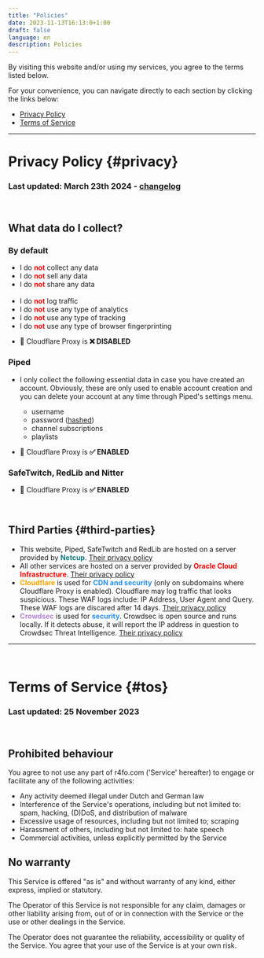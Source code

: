 ```yaml
---
title: "Policies"
date: 2023-11-13T16:13:0+1:00
draft: false
language: en
description: Policies
---
```


By visiting this website and/or using my services, you agree to the terms listed below. 
<br>

For your convenience, you can navigate directly to each section by clicking the links below:


- [Privacy Policy](#privacy) <br>
- [Terms of Service](#tos)


<hr>

# Privacy Policy {#privacy}
### Last updated: March 23th 2024 - [changelog](https://github.com/r2fo/r4fo.com/commits/main/content/privacypolicy.md)
<br>

## What data do I collect?

### By default

<p class="mb-8 font-light text-white-500 dark:text-white-400 sm:text-xl">
    <ul>
        <li>I do <strong style="color: red;">not</strong> collect any data</li>
        <li>I do <strong style="color: red;">not</strong> sell any data</li>
        <li>I do <strong style="color: red;">not</strong> share any data</li>
        <br>
        <li>I do <strong style="color: red;">not</strong> log traffic</li>
        <li>I do <strong style="color: red;">not</strong> use any type of analytics</li>
        <li>I do <strong style="color: red;">not</strong> use any type of tracking</li>
        <li>I do <strong style="color: red;">not</strong> use any type of browser fingerprinting</li>
    </ul>
</p>
    
- 🔄 Cloudflare Proxy is **❌ DISABLED**

### Piped
- I only collect the following essential data in case you have created an account. Obviously, these are only used to enable account creation and you can delete your account at any time through Piped's settings menu.
    - username
    - password (<a href="https://wikiless.r4fo.com/wiki/Cryptographic_hash_function#:~:text=A%20common%20use%20of%20hashes,in%20a%20file%20or%20database">hashed</a>)
    - channel subscriptions
    - playlists
   
- 🔄 Cloudflare Proxy is **✅ ENABLED**

### SafeTwitch, RedLib and Nitter
- 🔄 Cloudflare Proxy is **✅ ENABLED**

<br>

## Third Parties {#third-parties}
- This website, Piped, SafeTwitch and RedLib are hosted on a server provided by <strong style="color: hsl(184,73%,29%);">Netcup</strong>. [Their privacy policy](https://www.netcup.eu/kontakt/datenschutzerklaerung.php)
- All other services are hosted on a server provided by <strong style="color: red;">Oracle Cloud Infrastructure</strong>. [Their privacy policy](https://www.oracle.com/legal/privacy/services-privacy-policy.html)
- <strong style="color: orange;">Cloudflare</strong> is used for <strong style="color: hsl(210, 92%, 56%);">CDN and security</strong> (only on subdomains where Cloudflare Proxy is enabled). Cloudflare may log traffic that looks suspicious. These WAF logs include: IP Address, User Agent and Query. These WAF logs are discared after 14 days. [Their privacy policy](https://www.cloudflare.com/privacypolicy/)
- <strong style="color: hsl(270, 60%, 70%);">Crowdsec</strong> is used for <strong style="color: hsl(210, 92%, 56%);">security</strong>. Crowdsec is open source and runs locally. If it detects abuse, it will report the IP address in question to Crowdsec Threat Intelligence. [Their privacy policy](https://www.crowdsec.net/privacy-policy)

<hr>
<br>

# Terms of Service {#tos}
### Last updated: 25 November 2023
<br>

## Prohibited behaviour

You agree to not use any part of r4fo.com ('Service' hereafter) to engage or facilitate any of the following activities:

- Any activity deemed illegal under Dutch and German law
- Interference of the Service's operations, including but not limited to: spam, hacking, (D)DoS, and distribution of malware
- Excessive usage of resources, including but not limited to; scraping
- Harassment of others, including but not limited to: hate speech
- Commercial activities, unless explicitly permitted by the Service


## No warranty

This Service is offered "as is" and without warranty of any kind, either express, implied or statutory.

The Operator of this Service is not responsible for any claim, damages or other liability arising from, out of or in connection with the Service or the use or other dealings in the Service.

The Operator does not guarantee the reliability, accessibility or quality of the Service. You agree that your use of the Service is at your own risk.
